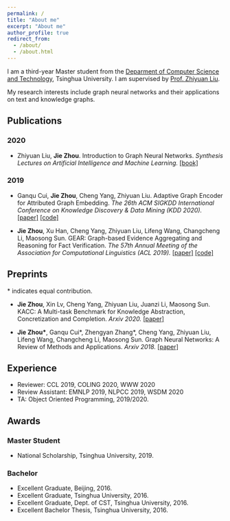 ```yaml
---
permalink: /
title: "About me"
excerpt: "About me"
author_profile: true
redirect_from: 
  - /about/
  - /about.html
---
```


I am a third-year Master student from the [Deparment of Computer Science and Technology](http://www.cs.tsinghua.edu.cn/), Tsinghua University. I am supervised by [Prof. Zhiyuan Liu](http://nlp.csai.tsinghua.edu.cn/~lzy/).

My research interests include graph neural networks and their applications on text and knowledge graphs.


## Publications
### 2020
* Zhiyuan Liu, **Jie Zhou**. Introduction to Graph Neural Networks. *Synthesis Lectures on Artificial Intelligence and Machine Learning.* [[book]](https://www.morganclaypool.com/doi/10.2200/S00980ED1V01Y202001AIM045)

### 2019
* Ganqu Cui, **Jie Zhou**, Cheng Yang, Zhiyuan Liu. Adaptive Graph Encoder for Attributed Graph Embedding. *The 26th ACM SIGKDD International Conference on Knowledge Discovery & Data Mining (KDD 2020).* [[paper]](https://dl.acm.org/doi/abs/10.1145/3394486.3403140) [[code]](https://github.com/thunlp/age)

* **Jie Zhou**, Xu Han, Cheng Yang, Zhiyuan Liu, Lifeng Wang, Changcheng Li, Maosong Sun. GEAR: Graph-based Evidence Aggregating and Reasoning for Fact Verification. *The 57th Annual Meeting of the Association for Computational Linguistics (ACL 2019).* [[paper]](https://arxiv.org/abs/1908.01843) [[code]](https://github.com/thunlp/gear)

## Preprints
\* indicates equal contribution.

* **Jie Zhou**, Xin Lv, Cheng Yang, Zhiyuan Liu, Juanzi Li, Maosong Sun. KACC: A Multi-task Benchmark for Knowledge Abstraction, Concretization and Completion. *Arxiv 2020.* [[paper]](https://arxiv.org/abs/2004.13631)

* **Jie Zhou\***, Ganqu Cui\*, Zhengyan Zhang\*, Cheng Yang, Zhiyuan Liu, Lifeng Wang, Changcheng Li, Maosong Sun. Graph Neural Networks: A Review of Methods and Applications. *Arxiv 2018.* [[paper]](https://arxiv.org/abs/1812.08434)

## Experience

- Reviewer: CCL 2019, COLING 2020, WWW 2020 
- Review Assistant: EMNLP 2019, NLPCC 2019, WSDM 2020
- TA: Object Oriented Programming, 2019/2020.

## Awards

### Master Student
- National Scholarship, Tsinghua University, 2019.

### Bachelor
- Excellent Graduate, Beijing, 2016.
- Excellent Graduate, Tsinghua University, 2016.
- Excellent Graduate, Dept. of CST, Tsinghua University, 2016.
- Excellent Bachelor Thesis, Tsinghua University, 2016.

